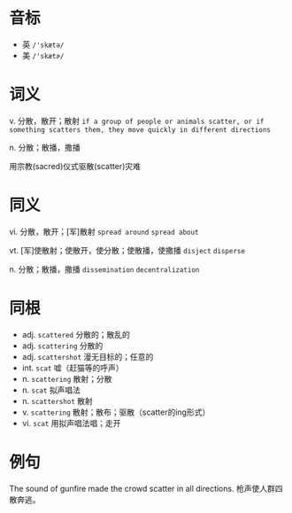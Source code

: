 # 音标

- 英 `/'skætə/`
- 美 `/'skætɚ/`

# 词义

v. 分散，散开；散射
`if a group of people or animals scatter, or if something scatters them, they move quickly in different directions`

n. 分散；散播，撒播




用宗教(sacred)仪式驱散(scatter)灾难

# 同义

vi. 分散，散开；[军]散射
`spread around` `spread about`

vt. [军]使散射；使散开，使分散；使散播，使撒播
`disject` `disperse`

n. 分散；散播，撒播
`dissemination` `decentralization`

# 同根

- adj. `scattered` 分散的；散乱的
- adj. `scattering` 分散的
- adj. `scattershot` 漫无目标的；任意的
- int. `scat` 嘘（赶猫等的呼声）
- n. `scattering` 散射；分散
- n. `scat` 拟声唱法
- n. `scattershot` 散射
- v. `scattering` 散射；散布；驱散（scatter的ing形式）
- vi. `scat` 用拟声唱法唱；走开

# 例句

The sound of gunfire made the crowd scatter in all directions.
枪声使人群四散奔逃。


